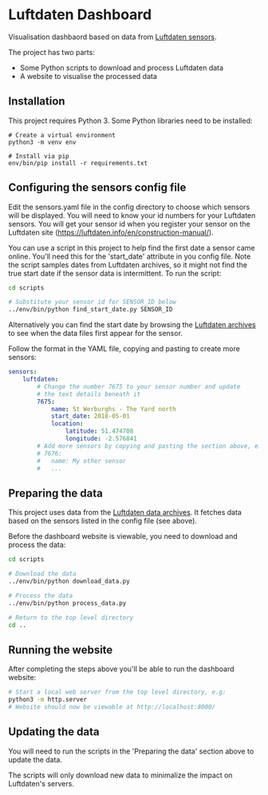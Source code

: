 # Luftdaten Dashboard
Visualisation dashbaord based on data from [Luftdaten sensors](http://luftdaten.info).

The project has two parts:
- Some Python scripts to download and process Luftdaten data
- A website to visualise the processed data

## Installation
This project requires Python 3. Some Python libraries need to be installed:
```
# Create a virtual environment
python3 -m venv env

# Install via pip
env/bin/pip install -r requirements.txt
```

## Configuring the sensors config file
Edit the sensors.yaml file in the config directory to choose which sensors will be displayed.
You will need to know your id numbers for your Luftdaten sensors. You will get your sensor
id when you register your sensor on the Luftdaten site (https://luftdaten.info/en/construction-manual/).  

You can use a script in this project to help find the first date a sensor came online. You'll
need this for the 'start_date' attribute in you config file. Note the script samples dates from
Luftdaten archives, so it might not find the true start date if the sensor data is intermittent.
To run the script:

```bash
cd scripts

# Substitute your sensor id for SENSOR_ID below
../env/bin/python find_start_date.py SENSOR_ID
```

Alternatively you can find the start date by browsing the 
[Luftdaten archives](http://archive.luftdaten.info) to see when the data files
first appear for the sensor.

Follow the format in the YAML file, copying and pasting to create more sensors:
```yaml
sensors:
    luftdaten:
        # Change the number 7675 to your sensor number and update
        # the text details beneath it
        7675:
            name: St Werburghs - The Yard north
            start_date: 2018-05-01
            location:
                latitude: 51.474708
                longitude: -2.576841
        # Add more sensors by copying and pasting the section above, e.g:
        # 7676:
        #   name: My other sensor
        #   ...
```

## Preparing the data
This project uses data from the [Luftdaten data archives](http://archive.luftdaten.info).
It fetches data based on the sensors listed in the config file (see above).

Before the dashboard website is viewable, you need to download and process the data:
```bash
cd scripts

# Download the data
../env/bin/python download_data.py

# Process the data
../env/bin/python process_data.py

# Return to the top level directory
cd ..
```

## Running the website
After completing the steps above you'll be able to run the dashboard website:
```bash
# Start a local web server from the top level directory, e.g:
python3 -m http.server
# Website should now be viewable at http://localhost:8000/
```

## Updating the data
You will need to run the scripts in the 'Preparing the data' section above to update the data.

The scripts will only download new data to minimalize the impact on Luftdaten's servers.
 
